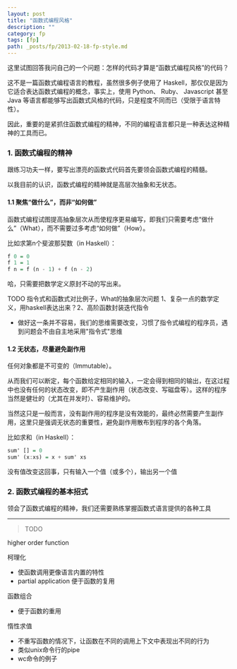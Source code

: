 ```yaml
---
layout: post
title: "函数式编程风格"
description: ""
category: fp
tags: [fp]
path: _posts/fp/2013-02-18-fp-style.md
---
```

这里试图回答我问自己的一个问题：怎样的代码才算是“函数式编程风格”的代码？

这不是一篇函数式编程语言的教程，虽然很多例子使用了 Haskell，那仅仅是因为它适合表达函数式编程的概念，事实上，使用 Python、 Ruby、 Javascript 甚至 Java 等语言都能够写出函数式风格的代码，只是程度不同而已（受限于语言特性）。

因此，重要的是紧抓住函数式编程的精神，不同的编程语言都只是一种表达这种精神的工具而已。

### 1. 函数式编程的精神
跟练习功夫一样，要写出漂亮的函数式代码首先要领会函数式编程的精髓。

以我目前的认识，函数式编程的精神就是高层次抽象和无状态。

#### 1.1 聚焦“做什么”，而非“如何做”
函数式编程试图提高抽象层次从而使程序更易编写，即我们只需要考虑“做什么”（What），而不需要过多考虑“如何做”（How）。

比如求第n个斐波那契数（in Haskell）：

```haskell
f 0 = 0
f 1 = 1
f n = f (n - 1) + f (n - 2)
```
哈，只需要把数学定义原封不动的写出来。


TODO 指令式和函数式对比例子，What的抽象层次问题 1、复杂一点的数学定义，用haskell表达出来？2、高阶函数封装迭代指令

* 做好这一条并不容易，我们的思维需要改变，习惯了指令式编程的程序员，遇到问题会不由自主地采用"指令式"思维

#### 1.2 无状态，尽量避免副作用
任何对象都是不可变的（Immutable）。

从而我们可以断定，每个函数给定相同的输入，一定会得到相同的输出，在这过程中也没有任何的状态改变，即不产生副作用（状态改变、写磁盘等）。这样的程序当然是健壮的（尤其在并发时）、容易维护的。

当然这只是一般而言，没有副作用的程序是没有效能的，最终必然需要产生副作用，这里只是强调无状态的重要性，避免副作用散布到程序的各个角落。

比如求和（in Haskell）：

```haskell
sum' [] = 0
sum' (x:xs) = x + sum' xs
```
没有值改变这回事，只有输入一个值（或多个），输出另一个值

### 2. 函数式编程的基本招式
领会了函数式编程的精神，我们还需要熟练掌握函数式语言提供的各种工具

-------
>TODO

higher order function

柯理化

 * 使函数调用更像语言内置的特性
 * partial application 便于函数的复用

函数组合

 * 便于函数的重用

惰性求值

 * 不重写函数的情况下，让函数在不同的调用上下文中表现出不同的行为
 * 类似unix命令行的pipe
 * wc命令的例子
